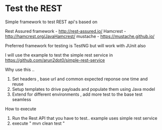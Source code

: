 # Test the REST

Simple framework to test REST api's based on 

Rest Assured framework  - http://rest-assured.io/
Hamcrest - http://hamcrest.org/JavaHamcrest/
mustache - https://mustache.github.io/

Preferred framework for testing is TestNG but will work with JUnit also

I will use the example to test the 
simple rest service in https://github.com/arun2dot0/simple-rest-service

Why use this .. 

1. Set headers , base url and common expected reponse one time and reuse 
2. Setup templates to drive payloads and populate them using Java model 
3. Extend for different environments , add more test to the base test seamless

How to execute

1. Run the Rest API that you have to test.. example uses simple rest service
2. execute " mvn clean test "
